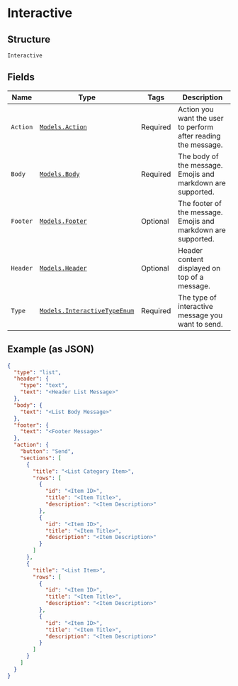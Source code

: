 
# Interactive

## Structure

`Interactive`

## Fields

| Name | Type | Tags | Description |
|  --- | --- | --- | --- |
| `Action` | [`Models.Action`](../../doc/models/action.md) | Required | Action you want the user to perform after reading the message. |
| `Body` | [`Models.Body`](../../doc/models/body.md) | Required | The body of the message. Emojis and markdown are supported. |
| `Footer` | [`Models.Footer`](../../doc/models/footer.md) | Optional | The footer of the message. Emojis and markdown are supported. |
| `Header` | [`Models.Header`](../../doc/models/header.md) | Optional | Header content displayed on top of a message. |
| `Type` | [`Models.InteractiveTypeEnum`](../../doc/models/interactive-type-enum.md) | Required | The type of interactive message you want to send. |

## Example (as JSON)

```json
{
  "type": "list",
  "header": {
    "type": "text",
    "text": "<Header List Message>"
  },
  "body": {
    "text": "<List Body Message>"
  },
  "footer": {
    "text": "<Footer Message>"
  },
  "action": {
    "button": "Send",
    "sections": [
      {
        "title": "<List Category Item>",
        "rows": [
          {
            "id": "<Item ID>",
            "title": "<Item Title>",
            "description": "<Item Description>"
          },
          {
            "id": "<Item ID>",
            "title": "<Item Title>",
            "description": "<Item Description>"
          }
        ]
      },
      {
        "title": "<List Item>",
        "rows": [
          {
            "id": "<Item ID>",
            "title": "<Item Title>",
            "description": "<Item Description>"
          },
          {
            "id": "<Item ID>",
            "title": "<Item Title>",
            "description": "<Item Description>"
          }
        ]
      }
    ]
  }
}
```

